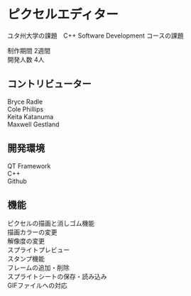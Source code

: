 # ピクセルエディター
ユタ州大学の課題　C++ Software Development コースの課題  

制作期間 2週間  
開発人数 4人

## コントリビューター
Bryce Radle  
Cole Phillips  
Keita Katanuma  
Maxwell Gestland  

## 開発環境
QT Framework  
C++   
Github  

## 機能
ピクセルの描画と消しゴム機能  
描画カラーの変更  
解像度の変更  
スプライトプレビュー  
スタンプ機能  
フレームの追加・削除  
スプライトシートの保存・読み込み  
GIFファイルへの対応  


